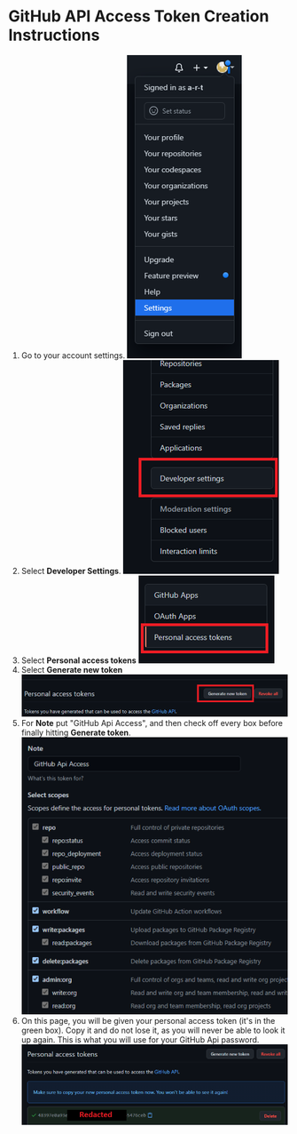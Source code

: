 # GitHub API Access Token Creation Instructions

1. Go to your account settings.
![Account Settings](./images/account_settings.png)
1. Select **Developer Settings**.
![Developer Settings](./images/developer_settings.png)
1. Select **Personal access tokens**
![Personal Access Tokens Settings](./images/personal_access_tokens_settings.png)
1. Select **Generate new token**
![Generate New Token](./images/generate_new_token.png)
1. For **Note** put "GitHub Api Access", and then check off every box before finally hitting **Generate token**.
![Token Permissions](./images/token_permissions.png)
1. On this page, you will be given your personal access token (it's in the green box). Copy it and do not lose it, as you will never be able to look it up again. This is what you will use for your GitHub Api password.
![Personal Access Token Copy](./images/personal_access_token_copy.png)
